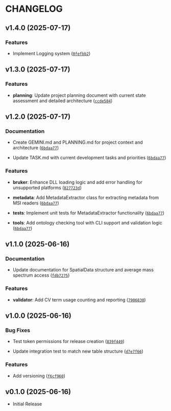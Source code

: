 # CHANGELOG

<!-- version list -->

## v1.4.0 (2025-07-17)

### Features

- Implement Logging system
  ([`0fefbb2`](https://github.com/Tomatokeftes/MSIConverter/commit/0fefbb2f8a009e72394c2342586bde85e17319f7))


## v1.3.0 (2025-07-17)

### Features

- **planning**: Update project planning document with current state assessment and detailed
  architecture
  ([`ccde584`](https://github.com/Tomatokeftes/MSIConverter/commit/ccde5849c0249e72a05fe4c54e170813f6eabc48))


## v1.2.0 (2025-07-17)

### Documentation

- Create GEMINI.md and PLANNING.md for project context and architecture
  ([`6bdaa77`](https://github.com/Tomatokeftes/MSIConverter/commit/6bdaa77ea3f3bcd7217a91beeab167c48c17307e))

- Update TASK.md with current development tasks and priorities
  ([`6bdaa77`](https://github.com/Tomatokeftes/MSIConverter/commit/6bdaa77ea3f3bcd7217a91beeab167c48c17307e))

### Features

- **bruker**: Enhance DLL loading logic and add error handling for unsupported platforms
  ([`827723d`](https://github.com/Tomatokeftes/MSIConverter/commit/827723d0e2aad2e29fdfab1f31aa3d840db56c86))

- **metadata**: Add MetadataExtractor class for extracting metadata from MSI readers
  ([`6bdaa77`](https://github.com/Tomatokeftes/MSIConverter/commit/6bdaa77ea3f3bcd7217a91beeab167c48c17307e))

- **tests**: Implement unit tests for MetadataExtractor functionality
  ([`6bdaa77`](https://github.com/Tomatokeftes/MSIConverter/commit/6bdaa77ea3f3bcd7217a91beeab167c48c17307e))

- **tools**: Add ontology checking tool with CLI support and validation logic
  ([`6bdaa77`](https://github.com/Tomatokeftes/MSIConverter/commit/6bdaa77ea3f3bcd7217a91beeab167c48c17307e))


## v1.1.0 (2025-06-16)

### Documentation

- Update documentation for SpatialData structure and average mass spectrum access
  ([`fdb7275`](https://github.com/Tomatokeftes/MSIConverter/commit/fdb72752133b142187b5486aca5c959b484f43af))

### Features

- **validator**: Add CV term usage counting and reporting
  ([`7906830`](https://github.com/Tomatokeftes/MSIConverter/commit/790683022632df22fec85ad007312da8959aca2a))


## v1.0.0 (2025-06-16)

### Bug Fixes

- Test token permissions for release creation
  ([`839f449`](https://github.com/Tomatokeftes/MSIConverter/commit/839f449a2f1f5f8740f92d1ef465d56209430e9b))

- Update integration test to match new table structure
  ([`d7e7f66`](https://github.com/Tomatokeftes/MSIConverter/commit/d7e7f6620654f0552c266fdcf5775d2ef0760abc))

### Features

- Add versioning
  ([`f6cf960`](https://github.com/Tomatokeftes/MSIConverter/commit/f6cf96087f3785069abc347aecefdf00c1f604cb))


## v0.1.0 (2025-06-16)

- Initial Release
